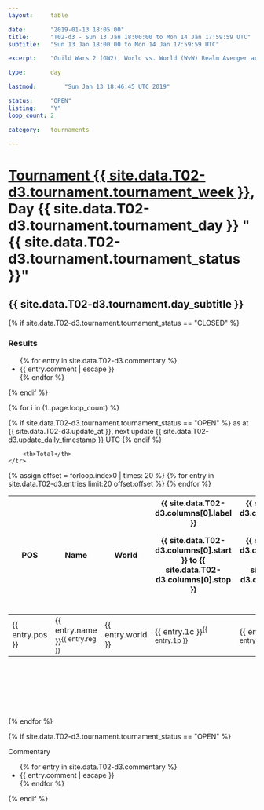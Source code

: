```yaml
---
layout: 	table

date: 		"2019-01-13 18:05:00"
title: 		"T02-d3 - Sun 13 Jan 18:00:00 to Mon 14 Jan 17:59:59 UTC"
subtitle: 	"Sun 13 Jan 18:00:00 to Mon 14 Jan 17:59:59 UTC"

excerpt:    "Guild Wars 2 (GW2), World vs. World (WvW) Realm Avenger achivement Tournament. \"Every Kill Counts\""

type:       day

lastmod: 		"Sun Jan 13 18:46:45 UTC 2019"

status:     "OPEN"
listing:    "Y"
loop_count: 2

category: 	tournaments

---
```

<div class="table_header">
    <h1><a href="{{ site.data.T02-d3.tournament.week_url }}">Tournament {{ site.data.T02-d3.tournament.tournament_week }}</a>, Day {{ site.data.T02-d3.tournament.tournament_day }} "{{ site.data.T02-d3.tournament.tournament_status }}"</h1>
    <h2>{{ site.data.T02-d3.tournament.day_subtitle }}</h2> 
</div>

{% if site.data.T02-d3.tournament.tournament_status == "CLOSED" %} 
<div class="commentary">
  <h3>Results</h3>
  <ul>
    {% for entry in site.data.T02-d3.commentary %}
    <li class="commentary_list">{{ entry.comment | escape }}</li>
    {% endfor %}
  </ul>
</div>
{% endif %}


{% for i in (1..page.loop_count) %}

{% if site.data.T02-d3.tournament.tournament_status == "OPEN" %} 
<span class="table_nextupdate">as at {{ site.data.T02-d3.update_at }}, next update {{ site.data.T02-d3.update_daily_timestamp }} UTC</span> 
{% endif %}

<table class="day_table">
  <colgroup>
    <col style="width:18px">
    <col style="width:55px">
    <col style="width:55px">
    <col style="width:12px">
    <col style="width:12px">
    <col style="width:12px">
    <col style="width:12px">
    <col style="width:12px">
    <col style="width:12px">
    <col style="width:12px">
    <col style="width:12px">
    <col style="width:12px">
    <col style="width:12px">
    <col style="width:12px">
    <col style="width:12px">
    <col style="width:12px">
    <col style="width:12px">
    <col style="width:12px">
    <col style="width:12px">
    <col style="width:12px">
    <col style="width:12px">
    <col style="width:12px">
    <col style="width:12px">
    <col style="width:12px">
    <col style="width:12px">
    <col style="width:12px">
    <col style="width:12px">
    <col style="width:18px">
  </colgroup>  
  <thead>
    <tr>
        <th>POS</th>
        <th class="AlignLeft">Name</th>
        <th class="AlignLeft">World</th>

<th><div class="label">{{ site.data.T02-d3.columns[0].label }}<p class="onhover">{{ site.data.T02-d3.columns[0].start }} to {{ site.data.T02-d3.columns[0].stop }}</p></div>​</th>
<th><div class="label">{{ site.data.T02-d3.columns[1].label }}<p class="onhover">{{ site.data.T02-d3.columns[1].start }} to {{ site.data.T02-d3.columns[1].stop }}</p></div>​</th>
<th><div class="label">{{ site.data.T02-d3.columns[2].label }}<p class="onhover">{{ site.data.T02-d3.columns[2].start }} to {{ site.data.T02-d3.columns[2].stop }}</p></div>​</th>
<th><div class="label">{{ site.data.T02-d3.columns[3].label }}<p class="onhover">{{ site.data.T02-d3.columns[3].start }} to {{ site.data.T02-d3.columns[3].stop }}</p></div>​</th>
<th><div class="label">{{ site.data.T02-d3.columns[4].label }}<p class="onhover">{{ site.data.T02-d3.columns[4].start }} to {{ site.data.T02-d3.columns[4].stop }}</p></div>​</th>
<th><div class="label">{{ site.data.T02-d3.columns[5].label }}<p class="onhover">{{ site.data.T02-d3.columns[5].start }} to {{ site.data.T02-d3.columns[5].stop }}</p></div>​</th>
<th><div class="label">{{ site.data.T02-d3.columns[6].label }}<p class="onhover">{{ site.data.T02-d3.columns[6].start }} to {{ site.data.T02-d3.columns[6].stop }}</p></div>​</th>
<th><div class="label">{{ site.data.T02-d3.columns[7].label }}<p class="onhover">{{ site.data.T02-d3.columns[7].start }} to {{ site.data.T02-d3.columns[7].stop }}</p></div>​</th>
<th><div class="label">{{ site.data.T02-d3.columns[8].label }}<p class="onhover">{{ site.data.T02-d3.columns[8].start }} to {{ site.data.T02-d3.columns[8].stop }}</p></div>​</th>
<th><div class="label">{{ site.data.T02-d3.columns[9].label }}<p class="onhover">{{ site.data.T02-d3.columns[9].start }} to {{ site.data.T02-d3.columns[9].stop }}</p></div>​</th>
<th><div class="label">{{ site.data.T02-d3.columns[10].label }}<p class="onhover">{{ site.data.T02-d3.columns[10].start }} to {{ site.data.T02-d3.columns[10].stop }}</p></div>​</th>

<th><div class="label">{{ site.data.T02-d3.columns[11].label }}<p class="onhover">{{ site.data.T02-d3.columns[11].start }} to {{ site.data.T02-d3.columns[11].stop }}</p></div>​</th>
<th><div class="label">{{ site.data.T02-d3.columns[12].label }}<p class="onhover">{{ site.data.T02-d3.columns[12].start }} to {{ site.data.T02-d3.columns[12].stop }}</p></div>​</th>
<th><div class="label">{{ site.data.T02-d3.columns[13].label }}<p class="onhover">{{ site.data.T02-d3.columns[13].start }} to {{ site.data.T02-d3.columns[13].stop }}</p></div>​</th>
<th><div class="label">{{ site.data.T02-d3.columns[14].label }}<p class="onhover">{{ site.data.T02-d3.columns[14].start }} to {{ site.data.T02-d3.columns[14].stop }}</p></div>​</th>
<th><div class="label">{{ site.data.T02-d3.columns[15].label }}<p class="onhover">{{ site.data.T02-d3.columns[15].start }} to {{ site.data.T02-d3.columns[15].stop }}</p></div>​</th>
<th><div class="label">{{ site.data.T02-d3.columns[16].label }}<p class="onhover">{{ site.data.T02-d3.columns[16].start }} to {{ site.data.T02-d3.columns[16].stop }}</p></div>​</th>
<th><div class="label">{{ site.data.T02-d3.columns[17].label }}<p class="onhover">{{ site.data.T02-d3.columns[17].start }} to {{ site.data.T02-d3.columns[17].stop }}</p></div>​</th>
<th><div class="label">{{ site.data.T02-d3.columns[18].label }}<p class="onhover">{{ site.data.T02-d3.columns[18].start }} to {{ site.data.T02-d3.columns[18].stop }}</p></div>​</th>
<th><div class="label">{{ site.data.T02-d3.columns[19].label }}<p class="onhover">{{ site.data.T02-d3.columns[19].start }} to {{ site.data.T02-d3.columns[19].stop }}</p></div>​</th>
<th><div class="label">{{ site.data.T02-d3.columns[20].label }}<p class="onhover">{{ site.data.T02-d3.columns[20].start }} to {{ site.data.T02-d3.columns[20].stop }}</p></div>​</th>

<th><div class="label">{{ site.data.T02-d3.columns[21].label }}<p class="onhover">{{ site.data.T02-d3.columns[21].start }} to {{ site.data.T02-d3.columns[21].stop }}</p></div>​</th>
<th><div class="label">{{ site.data.T02-d3.columns[22].label }}<p class="onhover">{{ site.data.T02-d3.columns[22].start }} to {{ site.data.T02-d3.columns[22].stop }}</p></div>​</th>
<th><div class="label">{{ site.data.T02-d3.columns[23].label }}<p class="onhover">{{ site.data.T02-d3.columns[23].start }} to {{ site.data.T02-d3.columns[23].stop }}</p></div>​</th>

        <th>Total</th>
    </tr>
  </thead>
  {% assign offset = forloop.index0 | times: 20 %}
<tbody>
{% for entry in site.data.T02-d3.entries limit:20 offset:offset %}
  <tr>
    <td class="pl{{ entry.pos }}">{{ entry.pos }}</td>
    <td class="AlignLeft">{{ entry.name }}<sup>{{ entry.reg }}</sup></td>
    <td class="AlignLeft">{{ entry.world }}</td>
    <td class="pl{{ entry.1p }}">{{ entry.1c }}<sup>{{ entry.1p }}</sup></td>
    <td class="pl{{ entry.2p }}">{{ entry.2c }}<sup>{{ entry.2p }}</sup></td>
    <td class="pl{{ entry.3p }}">{{ entry.3c }}<sup>{{ entry.3p }}</sup></td>
    <td class="pl{{ entry.4p }}">{{ entry.4c }}<sup>{{ entry.4p }}</sup></td>
    <td class="pl{{ entry.5p }}">{{ entry.5c }}<sup>{{ entry.5p }}</sup></td>
    <td class="pl{{ entry.6p }}">{{ entry.6c }}<sup>{{ entry.6p }}</sup></td>
    <td class="pl{{ entry.7p }}">{{ entry.7c }}<sup>{{ entry.7p }}</sup></td>
    <td class="pl{{ entry.8p }}">{{ entry.8c }}<sup>{{ entry.8p }}</sup></td>
    <td class="pl{{ entry.9p }}">{{ entry.9c }}<sup>{{ entry.9p }}</sup></td>
    <td class="pl{{ entry.10p }}">{{ entry.10c }}<sup>{{ entry.10p }}</sup></td>
    <td class="pl{{ entry.11p }}">{{ entry.11c }}<sup>{{ entry.11p }}</sup></td>
    <td class="pl{{ entry.12p }}">{{ entry.12c }}<sup>{{ entry.12p }}</sup></td>
    <td class="pl{{ entry.13p }}">{{ entry.13c }}<sup>{{ entry.13p }}</sup></td>
    <td class="pl{{ entry.14p }}">{{ entry.14c }}<sup>{{ entry.14p }}</sup></td>
    <td class="pl{{ entry.15p }}">{{ entry.15c }}<sup>{{ entry.15p }}</sup></td>
    <td class="pl{{ entry.16p }}">{{ entry.16c }}<sup>{{ entry.16p }}</sup></td>
    <td class="pl{{ entry.17p }}">{{ entry.17c }}<sup>{{ entry.17p }}</sup></td>
    <td class="pl{{ entry.18p }}">{{ entry.18c }}<sup>{{ entry.18p }}</sup></td>
    <td class="pl{{ entry.19p }}">{{ entry.19c }}<sup>{{ entry.19p }}</sup></td>
    <td class="pl{{ entry.20p }}">{{ entry.20c }}<sup>{{ entry.20p }}</sup></td>
    <td class="pl{{ entry.21p }}">{{ entry.21c }}<sup>{{ entry.21p }}</sup></td>
    <td class="pl{{ entry.22p }}">{{ entry.22c }}<sup>{{ entry.22p }}</sup></td>
    <td class="pl{{ entry.23p }}">{{ entry.23c }}<sup>{{ entry.23p }}</sup></td>
    <td class="pl{{ entry.24p }}">{{ entry.24c }}<sup>{{ entry.24p }}</sup></td>
    <td>{{ entry.total }}</td>
  </tr>
{% endfor %}  
</tbody>
</table>
<div class="leaderboard">
  <script async src="//pagead2.googlesyndication.com/pagead/js/adsbygoogle.js"></script>
  <!-- 728x90 -->
  <ins class="adsbygoogle"
       style="display:inline-block;width:728px;height:90px"
       data-ad-client="ca-pub-3274917281288240"
       data-ad-slot="3870538733"></ins>
  <script>
  (adsbygoogle = window.adsbygoogle || []).push({});
  </script>    
</div>
<br />
{% endfor %}

{% if site.data.T02-d3.tournament.tournament_status == "OPEN" %} 
<div class="commentary">
  <span class="commentary_title">Commentary</span>
  <ul>
    {% for entry in site.data.T02-d3.commentary %}
    <li class="commentary_list">{{ entry.comment | escape }}</li>
    {% endfor %}
  </ul>
</div>
{% endif %}


